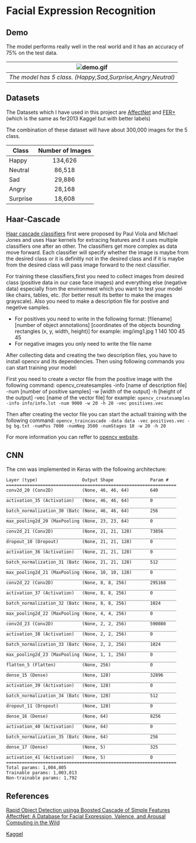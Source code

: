 # Facial Expression Recognition

## Demo
The model performs really well in the real world and it has an accuracy of 75% on the test data.

| ![demo.gif](doc/demo.gif) | 
|:--:| 
| *The model has 5 class. (Happy,Sad,Surprise,Angry,Neutral)* |

## Datasets
The Datasets which I have used in this project are [AffectNet]('http://mohammadmahoor.com/affectnet') and [FER+](https://github.com/microsoft/FERPlus) (which is the same as fer2013 Kaggel but with better labels)

The combination of these dataset will have about 300,000 images for the 5 class.

| Class         | Number of Images |
| ------------- |:----------------:|
| Happy         | 134,626          |
| Neutral       | 86,518           |
| Sad           | 29,886           |
| Angry         | 28,168           |
| Surprise      | 18,608           |

## Haar-Cascade

[Haar cascade classifiers](https://docs.opencv.org/3.4.1/d7/d8b/tutorial_py_face_detection.html) first were proposed by Paul Viola and Michael Jones and uses Haar kernels for extracing features and it uses multiple classifiers one after an other. The classifiers get more complex as data move forward. Each classifier will specify whether the image is maybe from the desired class or it is definitly not in the desired class and if it is maybe from the desired class will pass image forward to the next classifier.

For training these classifiers,first you need to collect images from desired class (positive data in our case face images)  and everything else (negative data) especially from the environment which you want to test your model like chairs, tables, etc.
(for better result its better to make the images grayscale). Also you need to make a description file for postive and negetive samples. 
* For positives you need to write in the following format:
\[filename] \[number of object annotations] \[coordinates of the objects bounding rectangles (x, y, width, height)]
for example: img/img1.jpg  1  140 100 45 45
* For negative images you only need to write the file name

After collecting data and creating the two description files, you have to install opencv and its dependencies. Then using following commands you can start training your model:

First you need to create a vector file from the positive image with the following command:
opencv_createsamples -info \[name of description file] -num \[number of positive samples] -w \[width of the output] -h \[height of the output] -vec \[name of the vector file]
for example:
```opencv_createsamples -info info/info.lst -num 9000 -w 20 -h 20 -vec positives.vec```

Then after creating the vector file you can start the actuall training with the following command:
```opencv_traincascade -data data -vec positives.vec -bg bg.txt -numPos 7000 -numNeg 3500 -numStages 10 -w 20 -h 20```

For more information you can reffer to [opencv website](https://docs.opencv.org/3.4.3/dc/d88/tutorial_traincascade.html).

## CNN

The cnn was implemented in Keras with the following architecture:

```
Layer (type)                 Output Shape              Param #   
=================================================================
conv2d_20 (Conv2D)           (None, 46, 46, 64)        640       
_________________________________________________________________
activation_35 (Activation)   (None, 46, 46, 64)        0         
_________________________________________________________________
batch_normalization_30 (Batc (None, 46, 46, 64)        256       
_________________________________________________________________
max_pooling2d_20 (MaxPooling (None, 23, 23, 64)        0         
_________________________________________________________________
conv2d_21 (Conv2D)           (None, 21, 21, 128)       73856     
_________________________________________________________________
dropout_10 (Dropout)         (None, 21, 21, 128)       0         
_________________________________________________________________
activation_36 (Activation)   (None, 21, 21, 128)       0         
_________________________________________________________________
batch_normalization_31 (Batc (None, 21, 21, 128)       512       
_________________________________________________________________
max_pooling2d_21 (MaxPooling (None, 10, 10, 128)       0         
_________________________________________________________________
conv2d_22 (Conv2D)           (None, 8, 8, 256)         295168    
_________________________________________________________________
activation_37 (Activation)   (None, 8, 8, 256)         0         
_________________________________________________________________
batch_normalization_32 (Batc (None, 8, 8, 256)         1024      
_________________________________________________________________
max_pooling2d_22 (MaxPooling (None, 4, 4, 256)         0         
_________________________________________________________________
conv2d_23 (Conv2D)           (None, 2, 2, 256)         590080    
_________________________________________________________________
activation_38 (Activation)   (None, 2, 2, 256)         0         
_________________________________________________________________
batch_normalization_33 (Batc (None, 2, 2, 256)         1024      
_________________________________________________________________
max_pooling2d_23 (MaxPooling (None, 1, 1, 256)         0         
_________________________________________________________________
flatten_5 (Flatten)          (None, 256)               0         
_________________________________________________________________
dense_15 (Dense)             (None, 128)               32896     
_________________________________________________________________
activation_39 (Activation)   (None, 128)               0         
_________________________________________________________________
batch_normalization_34 (Batc (None, 128)               512       
_________________________________________________________________
dropout_11 (Dropout)         (None, 128)               0         
_________________________________________________________________
dense_16 (Dense)             (None, 64)                8256      
_________________________________________________________________
activation_40 (Activation)   (None, 64)                0         
_________________________________________________________________
batch_normalization_35 (Batc (None, 64)                256       
_________________________________________________________________
dense_17 (Dense)             (None, 5)                 325       
_________________________________________________________________
activation_41 (Activation)   (None, 5)                 0         
=================================================================
Total params: 1,004,805
Trainable params: 1,003,013
Non-trainable params: 1,792
```

## References
[Rapid Object Detection usinga Boosted Cascade of Simple Features](https://www.cs.cmu.edu/~efros/courses/LBMV07/Papers/viola-cvpr-01.pdf)
[AffectNet: A Database for Facial Expression, Valence, and Arousal Computing in the Wild](https://arxiv.org/abs/1708.03985)

[Kaggel](https://www.kaggle.com/c/challenges-in-representation-learning-facial-expression-recognition-challenge)




